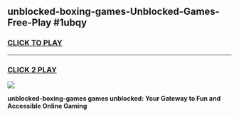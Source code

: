 
## unblocked-boxing-games-Unblocked-Games-Free-Play #1ubqy
<h3>
<a href="https://us.freeplayer.one?title=unblocked-boxing-games&ref=9M">CLICK TO PLAY</a></h3>
<hr>

<h3>
<a href="https://us.freeplayer.one?title=unblocked-boxing-games&ref=9M">CLICK 2 PLAY</a>
  
</h3>

<a href="https://us.freeplayer.one?title=unblocked-boxing-games&ref=9M"><img src="https://clearcache.store/games.png"></a>


**unblocked-boxing-games games unblocked: Your Gateway to Fun and Accessible Online Gaming**

